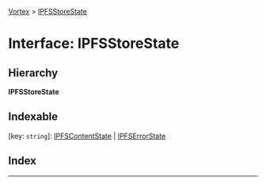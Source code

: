 [Vortex](../README.md) > [IPFSStoreState](../interfaces/ipfsstorestate.md)

# Interface: IPFSStoreState

## Hierarchy

**IPFSStoreState**

## Indexable

\[key: `string`\]:&nbsp;[IPFSContentState](ipfscontentstate.md) |
[IPFSErrorState](ipfserrorstate.md)

## Index

---

